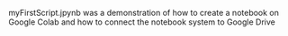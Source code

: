 myFirstScript.jpynb was a demonstration of how to create a notebook on Google Colab and how to connect the notebook system to Google Drive
